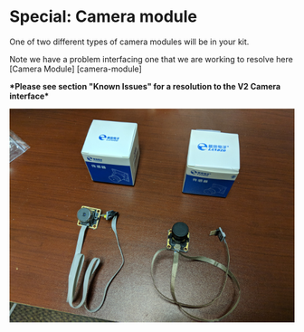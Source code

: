 # Special: Camera module

One of two different types of camera modules will be in your kit.

Note we have a problem interfacing one that we are working to resolve here \[Camera Module\] \[camera-module\]

**\*Please see section "Known Issues" for a resolution to the V2 Camera interface\*** 

![](../../../../.gitbook/assets/IMG_20171221_134036.png)

